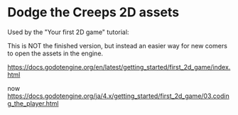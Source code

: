 # Dodge the Creeps 2D assets

Used by the "Your first 2D game" tutorial:

This is NOT the finished version, but instead an easier way for new comers to open the assets in the engine.

https://docs.godotengine.org/en/latest/getting_started/first_2d_game/index.html

now
https://docs.godotengine.org/ja/4.x/getting_started/first_2d_game/03.coding_the_player.html
